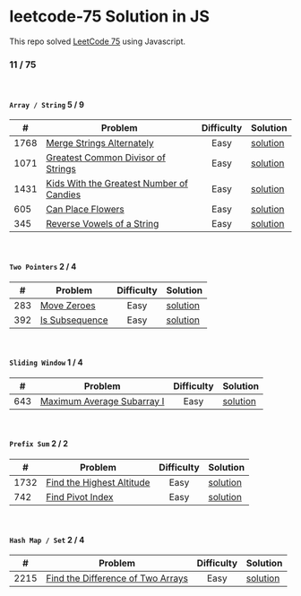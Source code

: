 # leetcode-75 Solution in JS
This repo solved [LeetCode 75](https://leetcode.com/studyplan/leetcode-75/) using Javascript.

### 11 / 75
<br>

#### `Array / String` 5 / 9
| # | Problem | Difficulty | Solution |
| -- | -- | :-: | ---------- |
1768 | [Merge Strings Alternately](https://leetcode.com/problems/merge-strings-alternately/description/?envType=study-plan-v2&envId=leetcode-75) | Easy | [solution](https://github.com/abedelaziz-kharobi/leetcode-75/blob/main/Array-String/1768-merge-strings-alternately.js) |
1071 | [Greatest Common Divisor of Strings](https://leetcode.com/problems/greatest-common-divisor-of-strings/description/?envType=study-plan-v2&envId=leetcode-75) |  Easy | [solution](https://github.com/abedelaziz-kharobi/leetcode-75/blob/main/Array-String/1071-greatest-common-divisor-of-strings.js) |
1431 | [Kids With the Greatest Number of Candies](https://leetcode.com/problems/kids-with-the-greatest-number-of-candies/description/?envType=study-plan-v2&envId=leetcode-75) |  Easy | [solution](https://github.com/abedelaziz-kharobi/leetcode-75/blob/main/Array-String/1431-kids-with-the-greatest-number-of-candies.JS) |
605 | [Can Place Flowers](https://leetcode.com/problems/can-place-flowers/description/?envType=study-plan-v2&envId=leetcode-75) | Easy | [solution](https://github.com/abedelaziz-kharobi/leetcode-75/blob/main/Array-String/605-can-place-flowers.js) |
345 | [Reverse Vowels of a String](https://leetcode.com/problems/reverse-vowels-of-a-string/submissions/1308176020/?envType=study-plan-v2&envId=leetcode-75) | Easy | [solution](https://github.com/abedelaziz-kharobi/leetcode-75/blob/main/Array-String/345-reverse-vowels-of-a-string.js) |

<br>

#### `Two Pointers` 2 / 4
| # | Problem | Difficulty | Solution |
| -- | -- | :-: | ---------- |
283 | [Move Zeroes](https://leetcode.com/problems/move-zeroes/description/?envType=study-plan-v2&envId=leetcode-75)  | Easy | [solution](https://github.com/abedelaziz-kharobi/leetcode-75/blob/main/Two%20Pointers/283-move-zeroes.js) |
392 | [Is Subsequence](https://leetcode.com/problems/is-subsequence/?envType=study-plan-v2&envId=leetcode-75) | Easy | [solution](https://github.com/abedelaziz-kharobi/leetcode-75/blob/main/Two%20Pointers/392-is-subsequence.js) |

<br>

#### `Sliding Window` 1 / 4
| # | Problem | Difficulty | Solution |
| -- | -- | :-: | ---------- |
643 | [Maximum Average Subarray I](https://leetcode.com/problems/maximum-average-subarray-i/description/?envType=study-plan-v2&envId=leetcode-75)  | Easy | [solution](https://github.com/abedelaziz-kharobi/leetcode-75/blob/main/Sliding%20Window/643-maximum-average-subarray-i.js) |

<br>

#### `Prefix Sum` 2 / 2
| # | Problem | Difficulty | Solution |
| -- | -- | :-: | ---------- |
1732 | [Find the Highest Altitude](https://leetcode.com/problems/find-the-highest-altitude/description/?envType=study-plan-v2&envId=leetcode-75)  | Easy | [solution](https://github.com/abedelaziz-kharobi/leetcode-75/blob/main/Prefix-Sum/1732-find-the-highest-altitude.js) |
742 | [Find Pivot Index](https://leetcode.com/problems/find-pivot-index/description/?envType=study-plan-v2&envId=leetcode-75)  | Easy | [solution](https://github.com/abedelaziz-kharobi/leetcode-75/blob/main/Prefix-Sum/724-find-pivot-index.js) |

<br>

#### `Hash Map / Set` 2 / 4
| # | Problem | Difficulty | Solution |
| -- | -- | :-: | ---------- |
2215 | [Find the Difference of Two Arrays](https://leetcode.com/problems/find-the-difference-of-two-arrays/description/?envType=study-plan-v2&envId=leetcode-75)  | Easy | [solution](https://github.com/abedelaziz-kharobi/leetcode-75/blob/main/Hash%20Map-Set/2215-find-the-difference-of-two-arrays.js) |


